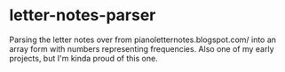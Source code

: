 # letter-notes-parser
Parsing the letter notes over from pianoletternotes.blogspot.com/ into an array form with numbers representing frequencies. Also one of my early projects, but I'm kinda proud of this one.
